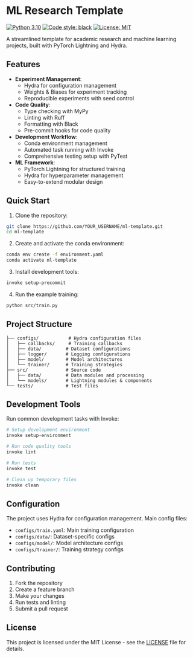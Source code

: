 # ML Research Template

[![Python 3.10](https://img.shields.io/badge/python-3.10-blue.svg)](https://www.python.org/downloads/release/python-3100/)
[![Code style: black](https://img.shields.io/badge/code%20style-black-000000.svg)](https://github.com/psf/black)
[![License: MIT](https://img.shields.io/badge/License-MIT-yellow.svg)](https://opensource.org/licenses/MIT)

A streamlined template for academic research and machine learning projects, built with PyTorch Lightning and Hydra.

## Features

- **Experiment Management**:
  - Hydra for configuration management
  - Weights & Biases for experiment tracking
  - Reproducible experiments with seed control
- **Code Quality**:
  - Type checking with MyPy
  - Linting with Ruff
  - Formatting with Black
  - Pre-commit hooks for code quality
- **Development Workflow**:
  - Conda environment management
  - Automated task running with Invoke
  - Comprehensive testing setup with PyTest
- **ML Framework**:
  - PyTorch Lightning for structured training
  - Hydra for hyperparameter management
  - Easy-to-extend modular design

## Quick Start

1. Clone the repository:
```bash
git clone https://github.com/YOUR_USERNAME/ml-template.git
cd ml-template
```

2. Create and activate the conda environment:
```bash
conda env create -f environment.yaml
conda activate ml-template
```

3. Install development tools:
```bash
invoke setup-precommit
```

4. Run the example training:
```bash
python src/train.py
```

## Project Structure

```
├── configs/           # Hydra configuration files
│   ├── callbacks/     # Training callbacks
│   ├── data/         # Dataset configurations
│   ├── logger/       # Logging configurations
│   ├── model/        # Model architectures
│   └── trainer/      # Training strategies
├── src/              # Source code
│   ├── data/         # Data modules and processing
│   └── models/       # Lightning modules & components
└── tests/            # Test files
```

## Development Tools

Run common development tasks with Invoke:

```bash
# Setup development environment
invoke setup-environment

# Run code quality tools
invoke lint

# Run tests
invoke test

# Clean up temporary files
invoke clean
```

## Configuration

The project uses Hydra for configuration management. Main config files:

- `configs/train.yaml`: Main training configuration
- `configs/data/`: Dataset-specific configs
- `configs/model/`: Model architecture configs
- `configs/trainer/`: Training strategy configs

## Contributing

1. Fork the repository
2. Create a feature branch
3. Make your changes
4. Run tests and linting
5. Submit a pull request

## License

This project is licensed under the MIT License - see the [LICENSE](LICENSE) file for details.
